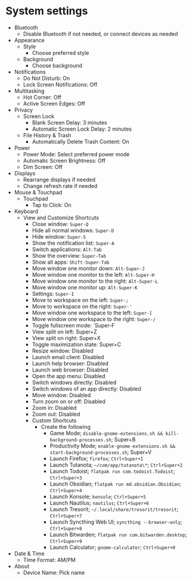# System settings

- Bluetooth
  - Disable Bluetooth if not needed, or connect devices as needed
- Appearance
  - Style
    - Choose preferred style
  - Background
    - Choose background
- Notifications
  - Do Not Disturb: On
  - Lock Screen Notifications: Off
- Multitasking
  - Hot Corner: Off
  - Active Screen Edges: Off
- Privacy
  - Screen Lock
    - Blank Screen Delay: 3 minutes
    - Automatic Screen Lock Delay: 2 minutes
  - File History & Trash
    - Automatically Delete Trash Content: On
- Power
  - Power Mode: Select preferred power mode
  - Automatic Screen Brightness: Off
  - Dim Screen: Off
- Displays
  - Rearrange displays if needed
  - Change refresh rate if needed
- Mouse & Touchpad
  - Touchpad
    - Tap to Click: On
- Keyboard
  - View and Customize Shortcuts
    - Close window: `Super-Q`
    - Hide all normal windows: `Super-D`
    - Hide window: `Super-S`
    - Show the notification list: `Super-A`
    - Switch applications: `Alt-Tab`
    - Show the overview: `Super-Tab`
    - Show all apps: `Shift-Super-Tab`
    - Move window one monitor down: `Alt-Super-J`
    - Move window one monitor to the left: `Alt-Super-H`
    - Move window one monitor to the right: `Alt-Super-L`
    - Move window one monitor up: `Alt-Super-K`
    - Settings: `Super-I`
    - Move to workspace on the left: `Super-;`
    - Move to workspace on the right: `Super-'`
    - Move window one workspace to the left: `Super-[`
    - Move window one workspace to the right: `Super-/`
    - Toggle fullscreen mode: `Super-F
    - View split on left: Super+Z
    - View split on right: Super+X
    - Toggle maximization state: Super+C
    - Resize window: Disabled
    - Launch email client: Disabled
    - Launch help browser: Disabled
    - Launch web browser: Disabled
    - Open the app menu: Disabled
    - Switch windows directly: Disabled
    - Switch windows of an app directly: Disabled
    - Move window: Disabled
    - Turn zoom on or off: Disabled
    - Zoom in: Disabled
    - Zoom out: Disabled
    - Custom Shortcuts
      - Create the following
        - Game Mode; `disable-gnome-extensions.sh && kill-background-processes.sh`; Super+B
        - Productivity Mode; `enable-gnome-extensions.sh && start-background-processes.sh`; Super+V
        - Launch Firefox; `firefox`; `Ctrl+Super+1`
        - Launch Tutanota; `~/com/app/tutanota\*`; `Ctrl+Super+2`
        - Launch Todoist; `flatpak run com.todoist.Todoist`; `Ctrl+Super+3`
        - Launch Obsidian; `flatpak run md.obsidian.Obsidian`; `Ctrl+Super+4`
        - Launch Konsole; `konsole`; `Ctrl+Super+5`
        - Launch Nautilus; `nautilus`; `Ctrl+Super+6`
        - Launch Tresorit; `~/.local/share/tresorit/tresorit`; `Ctrl+Super+7`
        - Launch Syncthing Web UI; `syncthing --browser-only`; `Ctrl+Super+8`
        - Launch Bitwarden; `flatpak run com.bitwarden.desktop`; `Ctrl+Super+9`
        - Launch Calculator; `gnome-calculator`; `Ctrl+Super+0`
- Date & Time
  - Time Format: AM/PM
- About
  - Device Name: Pick name
